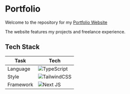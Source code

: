 # Portfolio

Welcome to the repository for my [Portfolio Website](https://portfolio-lakgilljpn.vercel.app/)

The website features my projects and freelance experience.

## Tech Stack

| Task       | Tech        |
| ---------- | ----------- |
| Language  | ![TypeScript](https://img.shields.io/badge/typescript-%23007ACC.svg?style=for-the-badge&logo=typescript&logoColor=white)  |
| Style  | ![TailwindCSS](https://img.shields.io/badge/tailwindcss-%2338B2AC.svg?style=for-the-badge&logo=tailwind-css&logoColor=white) |
| Framework  | ![Next JS](https://img.shields.io/badge/Next-black?style=for-the-badge&logo=next.js&logoColor=white)    |
